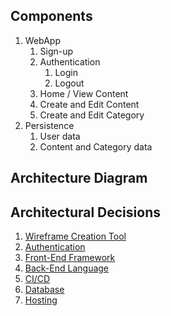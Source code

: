 ## Components

1. WebApp
    1. Sign-up
    2. Authentication
        1. Login
        2. Logout
    3. Home / View Content
    4. Create and Edit Content
    5. Create and Edit Category
2. Persistence
    1. User data
    2. Content and Category data

## Architecture Diagram

## Architectural Decisions

1. [Wireframe Creation Tool](/Documentation/Architecture/Decision%20Records/Wireframe%20Creation%20Tool.md)
2. [Authentication]()
3. [Front-End Framework](/Documentation/Architecture/Decision%20Records/Front-End%20Framework.md)
4. [Back-End Language]()
5. [CI/CD]()
6. [Database]()
7. [Hosting]()
